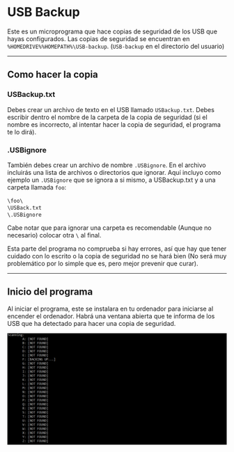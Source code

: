 # USB Backup

Este es un microprograma que hace copias de seguridad de los USB que hayas configurados. Las copias de seguridad se encuentran en `%HOMEDRIVE%%HOMEPATH%\USB-backup`. (`USB-backup` en el directorio del usuario)

---



## Como hacer la copia

### USBackup.txt

Debes crear un archivo de texto en el USB llamado `USBackup.txt`. Debes escribir dentro el nombre de la carpeta de la copia de seguridad (si el nombre es incorrecto, al intentar hacer la copia de seguridad, el programa te lo dirá).

### .USBignore

También debes crear un archivo de nombre `.USBignore`. En el archivo incluirás una lista de archivos o directorios que ignorar. Aquí incluyo como ejemplo un `.USBignore` que se ignora a si mismo, a USBackup.txt y a una carpeta llamada `foo`:

```
\foo\
\USBack.txt
\.USBignore
```

Cabe notar que para ignorar una carpeta es recomendable (Aunque no necesario) colocar otra `\` al final.

Esta parte del programa no comprueba si hay errores, así que hay que tener cuidado con lo escrito o la copia de seguridad no se hará bien (No será muy problemático por lo simple que es, pero mejor prevenir que curar).

---



## Inicio del programa

Al iniciar el programa, este se instalara en tu ordenador para iniciarse al encender el ordenador. Habrá una ventana abierta que te informa de los USB que ha detectado para hacer una copia de seguridad.

<img src="BACK_SUCCESSFUL.PNG" alt="a" style="zoom:60%;" />

